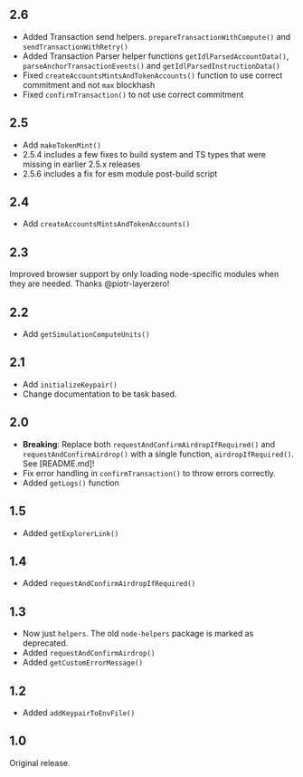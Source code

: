 ## 2.6

- Added Transaction send helpers. `prepareTransactionWithCompute()` and `sendTransactionWithRetry()`
- Added Transaction Parser helper functions `getIdlParsedAccountData()`, `parseAnchorTransactionEvents()` and `getIdlParsedInstructionData()`
- Fixed `createAccountsMintsAndTokenAccounts()` function to use correct commitment and not `max` blockhash
- Fixed `confirmTransaction()` to not use correct commitment

## 2.5

- Add `makeTokenMint()`
- 2.5.4 includes a few fixes to build system and TS types that were missing in earlier 2.5.x releases
- 2.5.6 includes a fix for esm module post-build script

## 2.4

- Add `createAccountsMintsAndTokenAccounts()`

## 2.3

Improved browser support by only loading node-specific modules when they are needed. Thanks @piotr-layerzero!

## 2.2

- Add `getSimulationComputeUnits()`

## 2.1

- Add `initializeKeypair()`
- Change documentation to be task based.

## 2.0

- **Breaking**: Replace both `requestAndConfirmAirdropIfRequired()` and `requestAndConfirmAirdrop()` with a single function, `airdropIfRequired()`. See [README.md]!
- Fix error handling in `confirmTransaction()` to throw errors correctly.
- Added `getLogs()` function

## 1.5

- Added `getExplorerLink()`

## 1.4

- Added `requestAndConfirmAirdropIfRequired()`

## 1.3

- Now just `helpers`. The old `node-helpers` package is marked as deprecated.
- Added `requestAndConfirmAirdrop()`
- Added `getCustomErrorMessage()`

## 1.2

- Added `addKeypairToEnvFile()`

## 1.0

Original release.
